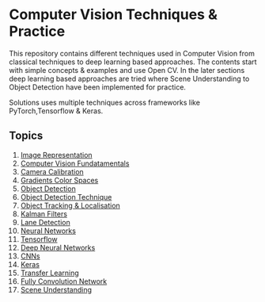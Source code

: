 # Computer Vision Techniques & Practice

This repository contains different techniques used in Computer Vision from classical techniques to deep learning based approaches. The contents start with simple concepts & examples and use Open CV. In the later sections deep learning based approaches are tried where Scene Understanding to Object Detection have been implemented for practice.

Solutions uses multiple techniques across frameworks like PyTorch,Tensorflow & Keras.

## Topics

  1. [Image Representation](https://github.com/amitbcp/computer-vision-nanodegree/tree/cv_v2/01_Image_Representation_Classification)
  2. [Computer Vision Fundatamentals](https://github.com/amitbcp/computer-vision-nanodegree/tree/cv_v2/02_Computer_Vision_Fundamentals)
  3. [Camera Calibration](https://github.com/amitbcp/computer-vision-nanodegree/tree/cv_v2/07_Camera_Calibration)
  4. [Gradients Color Spaces](https://github.com/amitbcp/computer-vision-nanodegree/tree/cv_v2/08_Gradients_Color_Spaces)
  5. [Object Detection](https://github.com/amitbcp/computer-vision-nanodegree/tree/cv_v2/23_Object_Detection)
  6. [Object Detection Technique](https://github.com/amitbcp/computer-vision-nanodegree/tree/cv_v2/03_Object_Detection_Techniques)
  7. [Object Tracking & Localisation](https://github.com/amitbcp/computer-vision-nanodegree/tree/cv_v2/04_Object_Tracking_Localisation)
  8. [Kalman Filters](https://github.com/amitbcp/computer-vision-nanodegree/tree/cv_v2/22_Kalman_Filters)
  9. [Lane Detection](https://github.com/amitbcp/computer-vision-nanodegree/tree/cv_v2/09_ComputerVision_Lane_Detection)
  10. [Neural Networks](https://github.com/amitbcp/computer-vision-nanodegree/tree/cv_v2/10_Neural_Networks)
  11. [Tensorflow](https://github.com/amitbcp/computer-vision-nanodegree/tree/cv_v2/11_Tensorflow)
  12. [Deep Neural Networks](https://github.com/amitbcp/computer-vision-nanodegree/tree/cv_v2/12_Deep_Neural_Networks)
  13. [CNNs](https://github.com/amitbcp/computer-vision-nanodegree/tree/cv_v2/13_CNN)
  14. [Keras](https://github.com/amitbcp/computer-vision-nanodegree/tree/cv_v2/16_Keras)
  15. [Transfer Learning](https://github.com/amitbcp/computer-vision-nanodegree/tree/cv_v2/17_Transfer_Learning)
  16. [Fully Convolution Network](https://github.com/amitbcp/computer-vision-nanodegree/tree/cv_v2/24_Fully_Convolution_Network)
  17. [Scene Understanding](https://github.com/amitbcp/computer-vision-nanodegree/tree/cv_v2/25_Scene_Understanding/07_IOU)
